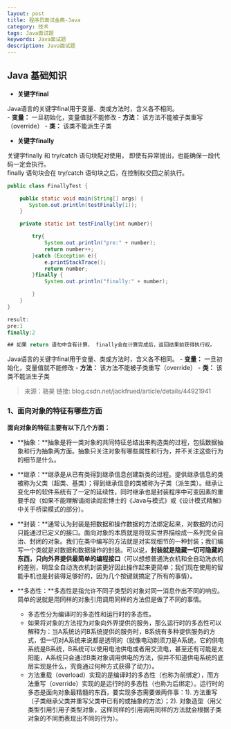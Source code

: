 ```yaml
---
layout: post
title: 程序员面试金典-Java
category: 技术
tags: Java面试题
keywords: Java面试题
description: Java面试题
---
```


## Java 基础知识
 - **关键字final**
 
 Java语言的关键字final用于变量、类或方法时，含义各不相同。  
    - **变量：** 一旦初始化，变量值就不能修改
    - **方法：** 该方法不能被子类重写（override）
    - **类：** 该类不能派生子类
    
 - **关键字finally**
 
  关键字finally 和 try/catch 语句块配对使用， 即使有异常抛出，也能确保一段代码一定会执行。  
  finally 语句块会在 try/catch 语句块之后，在控制权交回之前执行。  
  
```java
public class FinallyTest {

    public static void main(String[] args) {
       System.out.println(testFinally(1));
    }

    private static int testFinally(int number){

        try{
            System.out.println("pre:" + number);
            return number++;
        }catch (Exception e){
            e.printStackTrace();
            return number;
        }finally {
            System.out.println("finally:" + number);

        }
    }
}

result:
pre:1
finally:2

## 如果 return 语句中含有计算， finally会在计算完成后，返回结果前获得执行权。

```
  
  Java语言的关键字final用于变量、类或方法时，含义各不相同。
     - **变量：** 一旦初始化，变量值就不能修改
     - **方法：** 该方法不能被子类重写（override）
     - **类：** 该类不能派生子类


> 来源：骆昊   链接: blog.csdn.net/jackfrued/article/details/44921941

### 1、面向对象的特征有哪些方面

**面向对象的特征主要有以下几个方面：**

- **抽象：**抽象是将一类对象的共同特征总结出来构造类的过程，包括数据抽象和行为抽象两方面。抽象只关注对象有哪些属性和行为，并不关注这些行为的细节是什么。

- **继承：**继承是从已有类得到继承信息创建新类的过程。提供继承信息的类被称为父类（超类、基类）；得到继承信息的类被称为子类（派生类）。继承让变化中的软件系统有了一定的延续性，同时继承也是封装程序中可变因素的重要手段（如果不能理解请阅读阎宏博士的《Java与模式》或《设计模式精解》中关于桥梁模式的部分）。

- **封装：**通常认为封装是把数据和操作数据的方法绑定起来，对数据的访问只能通过已定义的接口。面向对象的本质就是将现实世界描绘成一系列完全自治、封闭的对象。我们在类中编写的方法就是对实现细节的一种封装；我们编写一个类就是对数据和数据操作的封装。可以说，**封装就是隐藏一切可隐藏的东西，只向外界提供最简单的编程接口**（可以想想普通洗衣机和全自动洗衣机的差别，明显全自动洗衣机封装更好因此操作起来更简单；我们现在使用的智能手机也是封装得足够好的，因为几个按键就搞定了所有的事情）。

- **多态性：**多态性是指允许不同子类型的对象对同一消息作出不同的响应。简单的说就是用同样的对象引用调用同样的方法但是做了不同的事情。
  - 多态性分为编译时的多态性和运行时的多态性。
  - 如果将对象的方法视为对象向外界提供的服务，那么运行时的多态性可以解释为：当A系统访问B系统提供的服务时，B系统有多种提供服务的方式，但一切对A系统来说都是透明的（就像电动剃须刀是A系统，它的供电系统是B系统，B系统可以使用电池供电或者用交流电，甚至还有可能是太阳能，A系统只会通过B类对象调用供电的方法，但并不知道供电系统的底层实现是什么，究竟通过何种方式获得了动力）。
  - 方法重载（overload）实现的是编译时的多态性（也称为前绑定），而方法重写（override）实现的是运行时的多态性（也称为后绑定）。运行时的多态是面向对象最精髓的东西，要实现多态需要做两件事：1). 方法重写（子类继承父类并重写父类中已有的或抽象的方法）；2). 对象造型（用父类型引用引用子类型对象，这样同样的引用调用同样的方法就会根据子类对象的不同而表现出不同的行为）。
